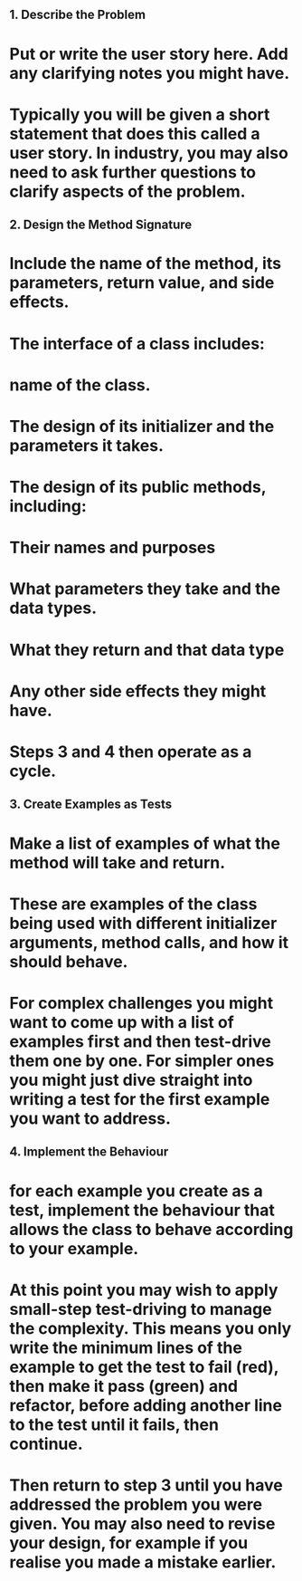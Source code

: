 ## 1. Describe the Problem
# Put or write the user story here. Add any clarifying notes you might have.
# Typically you will be given a short statement that does this called a user story. In industry, you may also need to ask further questions to clarify aspects of the problem.



## 2. Design the Method Signature
# Include the name of the method, its parameters, return value, and side effects.
# The interface of a class includes:
#  name of the class.
# The design of its initializer and the parameters it takes.
# The design of its public methods, including:
# Their names and purposes
# What parameters they take and the data types.
# What they return and that data type
# Any other side effects they might have.
# Steps 3 and 4 then operate as a cycle.

## 3. Create Examples as Tests
# Make a list of examples of what the method will take and return.
# These are examples of the class being used with different initializer arguments, method calls, and how it should behave.
# For complex challenges you might want to come up with a list of examples first and then test-drive them one by one. For simpler ones you might just dive straight into writing a test for the first example you want to address.



## 4. Implement the Behaviour
# for each example you create as a test, implement the behaviour that allows the class to behave according to your example.
# At this point you may wish to apply small-step test-driving to manage the complexity. This means you only write the minimum lines of the example to get the test to fail (red), then make it pass (green) and refactor, before adding another line to the test until it fails, then continue.
# Then return to step 3 until you have addressed the problem you were given. You may also need to revise your design, for example if you realise you made a mistake earlier.

